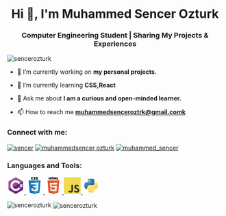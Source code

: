 <h1 align="center">Hi 👋, I'm Muhammed Sencer Ozturk</h1>
<h3 align="center">Computer Engineering Student | Sharing My Projects & Experiences</h3>

<p align="left"> <img src="https://komarev.com/ghpvc/?username=sencerozturk&label=Profile%20views&color=0e75b6&style=flat" alt="sencerozturk" /> </p>

- 🔭 I’m currently working on **my personal projects.**

- 🌱 I’m currently learning **CSS,React**

- 💬 Ask me about **I am a curious and open-minded learner.**

- 📫 How to reach me **muhammedsenceroztrk@gmail.comk**

<h3 align="left">Connect with me:</h3>
<p align="left">
<a href="https://twitter.com/sencer" target="blank"><img align="center" src="https://raw.githubusercontent.com/rahuldkjain/github-profile-readme-generator/master/src/images/icons/Social/twitter.svg" alt="sencer" height="30" width="40" /></a>
<a href="https://linkedin.com/in/muhammedsencer ozturk" target="blank"><img align="center" src="https://raw.githubusercontent.com/rahuldkjain/github-profile-readme-generator/master/src/images/icons/Social/linked-in-alt.svg" alt="muhammedsencer ozturk" height="30" width="40" /></a>
<a href="https://instagram.com/muhammed_sencer" target="blank"><img align="center" src="https://raw.githubusercontent.com/rahuldkjain/github-profile-readme-generator/master/src/images/icons/Social/instagram.svg" alt="muhammed_sencer" height="30" width="40" /></a>
</p>

<h3 align="left">Languages and Tools:</h3>
<p align="left"> <a href="https://www.w3schools.com/cs/" target="_blank" rel="noreferrer"> <img src="https://raw.githubusercontent.com/devicons/devicon/master/icons/csharp/csharp-original.svg" alt="csharp" width="40" height="40"/> </a> <a href="https://www.w3schools.com/css/" target="_blank" rel="noreferrer"> <img src="https://raw.githubusercontent.com/devicons/devicon/master/icons/css3/css3-original-wordmark.svg" alt="css3" width="40" height="40"/> </a> <a href="https://www.w3.org/html/" target="_blank" rel="noreferrer"> <img src="https://raw.githubusercontent.com/devicons/devicon/master/icons/html5/html5-original-wordmark.svg" alt="html5" width="40" height="40"/> </a> <a href="https://developer.mozilla.org/en-US/docs/Web/JavaScript" target="_blank" rel="noreferrer"> <img src="https://raw.githubusercontent.com/devicons/devicon/master/icons/javascript/javascript-original.svg" alt="javascript" width="40" height="40"/> </a> <a href="https://www.python.org" target="_blank" rel="noreferrer"> <img src="https://raw.githubusercontent.com/devicons/devicon/master/icons/python/python-original.svg" alt="python" width="40" height="40"/> </a> </p>

<p><img align="left" src="https://github-readme-stats.vercel.app/api/top-langs?username=sencerozturk&show_icons=true&locale=en&layout=compact" alt="sencerozturk" /></p>

<p>&nbsp;<img align="center" src="https://github-readme-stats.vercel.app/api?username=sencerozturk&show_icons=true&locale=en" alt="sencerozturk" /></p>
